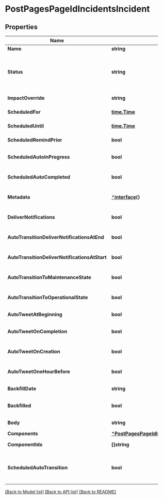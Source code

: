 # PostPagesPageIdIncidentsIncident

## Properties
Name | Type | Description | Notes
------------ | ------------- | ------------- | -------------
**Name** | **string** | Incident Name | [optional] 
**Status** | **string** | The incident status. For realtime incidents, valid values are investigating, identified, monitoring, and resolved. For scheduled incidents, valid values are scheduled, in_progress, verifying, and completed. | [optional] 
**ImpactOverride** | **string** | value to override calculated impact value | [optional] 
**ScheduledFor** | [**time.Time**](time.Time.md) | The timestamp the incident is scheduled for. | [optional] 
**ScheduledUntil** | [**time.Time**](time.Time.md) | The timestamp the incident is scheduled until. | [optional] 
**ScheduledRemindPrior** | **bool** | Controls whether to remind subscribers prior to scheduled incidents. | [optional] 
**ScheduledAutoInProgress** | **bool** | Controls whether the incident is scheduled to automatically change to in progress. | [optional] 
**ScheduledAutoCompleted** | **bool** | Controls whether the incident is scheduled to automatically change to complete. | [optional] 
**Metadata** | [***interface{}**](interface{}.md) | Attach a json object to the incident. All top-level values in the object must also be objects. | [optional] 
**DeliverNotifications** | **bool** | Deliver notifications to subscribers if this is true. If this is false, create an incident without notifying customers. | [optional] [default to true]
**AutoTransitionDeliverNotificationsAtEnd** | **bool** | Controls whether send notification when scheduled maintenances auto transition to completed. | [optional] 
**AutoTransitionDeliverNotificationsAtStart** | **bool** | Controls whether send notification when scheduled maintenances auto transition to started. | [optional] 
**AutoTransitionToMaintenanceState** | **bool** | Controls whether change components status to under_maintenance once scheduled maintenance is in progress. | [optional] 
**AutoTransitionToOperationalState** | **bool** | Controls whether change components status to operational once scheduled maintenance completes. | [optional] 
**AutoTweetAtBeginning** | **bool** | Controls whether tweet automatically when scheduled maintenance starts. | [optional] 
**AutoTweetOnCompletion** | **bool** | Controls whether tweet automatically when scheduled maintenance completes. | [optional] 
**AutoTweetOnCreation** | **bool** | Controls whether tweet automatically when scheduled maintenance is created. | [optional] 
**AutoTweetOneHourBefore** | **bool** | Controls whether tweet automatically one hour before scheduled maintenance starts. | [optional] 
**BackfillDate** | **string** | TimeStamp when incident was backfilled. | [optional] 
**Backfilled** | **bool** | Controls whether incident is backfilled. If true, components cannot be specified. | [optional] 
**Body** | **string** | The initial message, created as the first incident update. | [optional] 
**Components** | [***PostPagesPageIdIncidentsIncidentComponents**](postPagesPageIdIncidents_incident_components.md) |  | [optional] 
**ComponentIds** | **[]string** | List of component_ids affected by this incident | [optional] 
**ScheduledAutoTransition** | **bool** | Same as :scheduled_auto_transition_in_progress. Controls whether the incident is scheduled to automatically change to in progress. | [optional] 

[[Back to Model list]](../README.md#documentation-for-models) [[Back to API list]](../README.md#documentation-for-api-endpoints) [[Back to README]](../README.md)


